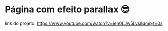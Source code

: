 # Página com efeito parallax :sunglasses:

link do projeto: https://www.youtube.com/watch?v=ieh0LJw5Lvs&amp;t=0s
